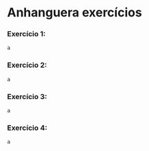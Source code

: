 # Anhanguera exercícios

### Exercício 1:
    a

### Exercício 2:
    a

### Exercício 3:
    a

### Exercício 4:
    a